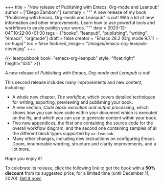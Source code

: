 +++
title = "New release of Publishing with Emacs, Org-mode and Leanpub"
author = ["Diego Zamboni"]
summary = """
  A new release of my book "Publishing with Emacs, Org-mode and Leanpub" is out! With a lot of new information and other improvements. Learn how to use powerful tools and workflows to easily publish your words.
  """
date = 2020-12-04T10:22:00+01:00
tags = ["books", "leanpub", "publishing", "writing", "emacs", "orgmode"]
draft = false
creator = "Emacs 28.2 (Org mode 9.7.11 + ox-hugo)"
toc = false
featured_image = "/images/emacs-org-leanpub-cover.jpg"
+++

{{< leanpubbook book="emacs-org-leanpub" style="float:right" height="430" >}}

A new release of _Publishing with Emacs, Org-mode and Leanpub_ is out!

This second release includes many improvements and new content, including:

-   A whole new chapter, _The workflow_, which covers detailed techniques for writing, exporting, previewing and publishing your book.
-   A new section, _Code block execution and output processing_, which shows how you can have code within your document which is executed on the fly, and which you can use to generate content within your book.
-   Two new appendices, the first one containing the source code for the overall workflow diagram, and the second one containing samples of all the different block types supported by `ox-leanpub`.
-   Many other changes, including new instructions on configuring Emacs Doom, innumerable wording, structure and clarity improvements, and a lot more.

Hope you enjoy it!

To celebrate its release, click the following link to get the book with a **50% discount** from its suggested price, for a limited time (until December 11, 2020): [Get it now!](https://leanpub.com/emacs-org-leanpub/c/Dec2020release)
